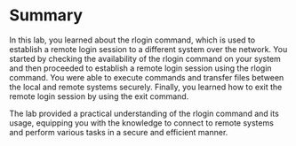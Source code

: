 # Summary

In this lab, you learned about the rlogin command, which is used to establish a remote login session to a different system over the network. You started by checking the availability of the rlogin command on your system and then proceeded to establish a remote login session using the rlogin command. You were able to execute commands and transfer files between the local and remote systems securely. Finally, you learned how to exit the remote login session by using the exit command.

The lab provided a practical understanding of the rlogin command and its usage, equipping you with the knowledge to connect to remote systems and perform various tasks in a secure and efficient manner.
